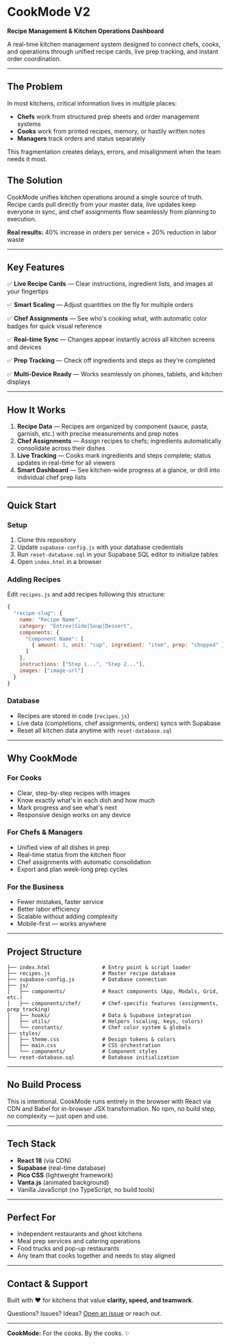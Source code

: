 # CookMode V2

**Recipe Management & Kitchen Operations Dashboard**

A real-time kitchen management system designed to connect chefs, cooks, and operations through unified recipe cards, live prep tracking, and instant order coordination.

---

## The Problem

In most kitchens, critical information lives in multiple places:
- **Chefs** work from structured prep sheets and order management systems
- **Cooks** work from printed recipes, memory, or hastily written notes
- **Managers** track orders and status separately

This fragmentation creates delays, errors, and misalignment when the team needs it most.

## The Solution

CookMode unifies kitchen operations around a single source of truth. Recipe cards pull directly from your master data, live updates keep everyone in sync, and chef assignments flow seamlessly from planning to execution.

**Real results:** 40% increase in orders per service + 20% reduction in labor waste

---

## Key Features

✅ **Live Recipe Cards** — Clear instructions, ingredient lists, and images at your fingertips

✅ **Smart Scaling** — Adjust quantities on the fly for multiple orders

✅ **Chef Assignments** — See who's cooking what, with automatic color badges for quick visual reference

✅ **Real-time Sync** — Changes appear instantly across all kitchen screens and devices

✅ **Prep Tracking** — Check off ingredients and steps as they're completed

✅ **Multi-Device Ready** — Works seamlessly on phones, tablets, and kitchen displays

---

## How It Works

1. **Recipe Data** — Recipes are organized by component (sauce, pasta, garnish, etc.) with precise measurements and prep notes
2. **Chef Assignments** — Assign recipes to chefs; ingredients automatically consolidate across their dishes
3. **Live Tracking** — Cooks mark ingredients and steps complete; status updates in real-time for all viewers
4. **Smart Dashboard** — See kitchen-wide progress at a glance, or drill into individual chef prep lists

---

## Quick Start

### Setup
1. Clone this repository
2. Update `supabase-config.js` with your database credentials
3. Run `reset-database.sql` in your Supabase SQL editor to initialize tables
4. Open `index.html` in a browser

### Adding Recipes
Edit `recipes.js` and add recipes following this structure:

```javascript
{
  "recipe-slug": {
    name: "Recipe Name",
    category: "Entree|Side|Soup|Dessert",
    components: {
      "Component Name": [
        { amount: 1, unit: "cup", ingredient: "item", prep: "chopped" }
      ]
    },
    instructions: ["Step 1...", "Step 2..."],
    images: ["image-url"]
  }
}
```

### Database
- Recipes are stored in code (`recipes.js`)
- Live data (completions, chef assignments, orders) syncs with Supabase
- Reset all kitchen data anytime with `reset-database.sql`

---

## Why CookMode

### For Cooks
- Clear, step-by-step recipes with images
- Know exactly what's in each dish and how much
- Mark progress and see what's next
- Responsive design works on any device

### For Chefs & Managers
- Unified view of all dishes in prep
- Real-time status from the kitchen floor
- Chef assignments with automatic consolidation
- Export and plan week-long prep cycles

### For the Business
- Fewer mistakes, faster service
- Better labor efficiency
- Scalable without adding complexity
- Mobile-first — works anywhere

---

## Project Structure

```
├── index.html                 # Entry point & script loader
├── recipes.js                 # Master recipe database
├── supabase-config.js         # Database connection
├── js/
│   ├── components/            # React components (App, Modals, Grid, etc.)
│   ├── components/chef/       # Chef-specific features (assignments, prep tracking)
│   ├── hooks/                 # Data & Supabase integration
│   ├── utils/                 # Helpers (scaling, keys, colors)
│   └── constants/             # Chef color system & globals
├── styles/
│   ├── theme.css              # Design tokens & colors
│   ├── main.css               # CSS orchestration
│   └── components/            # Component styles
└── reset-database.sql         # Database initialization
```

---

## No Build Process

This is intentional. CookMode runs entirely in the browser with React via CDN and Babel for in-browser JSX transformation. No npm, no build step, no complexity — just open and use.

---

## Tech Stack

- **React 18** (via CDN)
- **Supabase** (real-time database)
- **Pico CSS** (lightweight framework)
- **Vanta.js** (animated background)
- Vanilla JavaScript (no TypeScript, no build tools)

---

## Perfect For

- Independent restaurants and ghost kitchens
- Meal prep services and catering operations
- Food trucks and pop-up restaurants
- Any team that cooks together and needs to stay aligned

---

## Contact & Support

Built with ❤️ for kitchens that value **clarity, speed, and teamwork**.

Questions? Issues? Ideas? [Open an issue](https://github.com/AdamFehse/cookmodeV2/issues) or reach out.

---

**CookMode:** For the cooks. By the cooks. ✨
